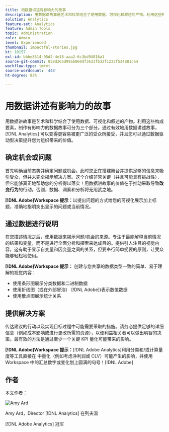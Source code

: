 ```yaml
---
title: 用数据讲述有影响力的故事
description: 用数据讲故事是艺术和科学结合了使用数据、可视化和叙述的产物。利用这些构成要素，制作有影响力的数据故事可分为三个部分。通过有效地用数据讲述故事， [!DNL Analytics] 可以变得更容易被更广泛的受众所接受，并且您可以通过数据驱动型决策提升您为组织带来的价值。
solution: Analytics
feature-set: Analytics
feature: Admin Tools
topic: Administration
role: Admin
level: Experienced
thumbnail: impactful-stories.jpg
kt: 10157
exl-id: bbbe8514-95d2-4e18-aaa2-6c3bd94816a1
source-git-commit: 058d26bd99ab060df3633fb32f1232f534881ca4
workflow-type: tm+mt
source-wordcount: '448'
ht-degree: 82%

---
```


# 用数据讲述有影响力的故事

用数据讲故事是艺术和科学结合了使用数据、可视化和叙述的产物。利用这些构成要素，制作有影响力的数据故事可分为三个部分。通过有效地用数据讲述故事， [!DNL Analytics] 可以变得更容易被更广泛的受众所接受，并且您可以通过数据驱动型决策提升您为组织带来的价值。

## 确定机会或问题

首先明确当前态势并确定问题或机会。此时您正在搭建舞台并提供足够的信息来吸引受众，但并未完全揭示解决方案。这个介绍非常关键（并且可能具有挑战性），但它能够真正地帮助您的分析得以落实！用数据讲故事的价值在于推动采取导致&#x200B;**改变行为**&#x200B;的行动。否则，数据、洞察和分析将无用武之地。

**[!DNL Adobe]Workspace 提示：**&#x200B;以提出问题的方式给您的可视化展示加上标题，准确地指明突出显示的问题或当前情况。

## 通过数据进行说明

在您描述情况之后，使用数据来揭示问题/机会的来源。专注于最能解释当前情况的结果和变量，而不是进行全面分析和探索来达成目的。提供引人注目的视觉内容，这有助于显示自变量和因变量之间的关系，但要奉行简单扼要的原则，让受众能够轻松地使用。

**[!DNL Adobe]Workspace 提示：**
创建与您共享的数据类型一致的简单、易于理解的视觉内容：

* 使用条形图展示分类数据和二进制数据
* 使用折线图（或在外部冒泡） [!DNL Adobe])表示数值数据
* 使用散点图展示统计关系

## 提供解决方案

传达建议的行动以及实现目标过程中可能需要采取的措施。请务必提供足够的详细信息（例如成本影响或进行更改所需的资源），以便利益相关者可以做出明智的决策。最有效的方法是通过至少一个关键 KPI 量化可能带来的影响。

**[!DNL Adobe]Workspace 提示：**[!DNL Adobe Analytics]利用分类和/或计算量度等工具直接在 中量化（例如考虑净利润或 CLV）可能产生的影响，并使用 Workspace 中的汇总数字或变化划上圆满的句号！[!DNL Adobe]

## 作者

本文作者：

![Amy Ard](assets/amy-ard-headshot-small.png)

Amy Ard，Director [!DNL Analytics] 在列夫温

[!DNL Adobe Analytics] 冠军
